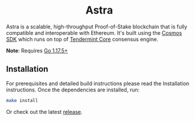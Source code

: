 <!--
parent:
  order: false
-->

<div align="center">
  <h1> Astra </h1>
</div>

<!-- TODO: add banner -->
<!-- ![banner](docs/ethermint.jpg) -->

Astra is a scalable, high-throughput Proof-of-Stake blockchain that is fully compatible and
interoperable with Ethereum. It's built using the [Cosmos SDK](https://github.com/cosmos/cosmos-sdk/) which runs on top of [Tendermint Core](https://github.com/tendermint/tendermint) consensus engine.

**Note**: Requires [Go 1.17.5+](https://golang.org/dl/)

## Installation

For prerequisites and detailed build instructions please read the Installation instructions. Once the dependencies are installed, run:

```bash
make install
```

Or check out the latest [release](https://github.com/AstraProtocol/astra/releases).
